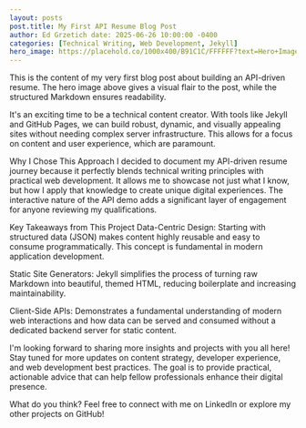 ```yaml
---
layout: posts 
post.title: My First API Resume Blog Post 
author: Ed Grzetich date: 2025-06-26 10:00:00 -0400 
categories: [Technical Writing, Web Development, Jekyll] 
hero_image: https://placehold.co/1000x400/B91C1C/FFFFFF?text=Hero+Image # Direct URL for hero image placeholder description: "A deep dive into the benefits and implementation of an API-driven resume, combining technical writing with modern web development."
---
```

This is the content of my very first blog post about building an API-driven resume. The hero image above gives a visual flair to the post, while the structured Markdown ensures readability.

It's an exciting time to be a technical content creator. With tools like Jekyll and GitHub Pages, we can build robust, dynamic, and visually appealing sites without needing complex server infrastructure. This allows for a focus on content and user experience, which are paramount.

Why I Chose This Approach
I decided to document my API-driven resume journey because it perfectly blends technical writing principles with practical web development. It allows me to showcase not just what I know, but how I apply that knowledge to create unique digital experiences. The interactive nature of the API demo adds a significant layer of engagement for anyone reviewing my qualifications.

Key Takeaways from This Project
Data-Centric Design: Starting with structured data (JSON) makes content highly reusable and easy to consume programmatically. This concept is fundamental in modern application development.

Static Site Generators: Jekyll simplifies the process of turning raw Markdown into beautiful, themed HTML, reducing boilerplate and increasing maintainability.

Client-Side APIs: Demonstrates a fundamental understanding of modern web interactions and how data can be served and consumed without a dedicated backend server for static content.

I'm looking forward to sharing more insights and projects with you all here! Stay tuned for more updates on content strategy, developer experience, and web development best practices. The goal is to provide practical, actionable advice that can help fellow professionals enhance their digital presence.

What do you think? Feel free to connect with me on LinkedIn or explore my other projects on GitHub!